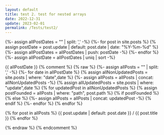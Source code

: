 ```yaml
---
layout: default
title: test 2. test for nested arrays
date: 2022-12-31
update: 2023-02-01
permalink: /Tests/test2/
---
```



{%- assign allPostDates = "" | split: ',' -%}
{%- for post in site.posts %}
  {% assign postDate = post.update | default: post.date | date: "%Y-%m-%d" %}
  {%- assign allPostDates = allPostDates | push: postDate -%}
{%- endfor %}
{%- assign allPostDate = allPostDates | uniq | sort -%}

{{ allPostDate }}
{% comment %} 
     {% raw %}
{%- assign allPosts = "" | split: ',' -%}
{%- for date in allPostDate %}
  {% assign allNonUpdatedPosts = site.posts | where: "date",date %}
  {%- assign allPosts = allPosts | concat: allNonUpdatedPosts -%}
  {% assign allUpdatedPosts = site.posts | where: "update",date %}
  {% for updatedPost in allNonUpdatedPosts %}
    {% assign postFounded = allPosts | where: "path", post.path %}
    {% if postFounded %}
    {% else %}
      {%- assign allPosts = allPosts | concat: updatedPost -%}
    {% endif %}
  {%- endfor %}
{% endfor %}

{% for post in allPosts %}
  {{ post.update | default: post.date }} / {{ post.title }}
{% endfor %} 

{% endraw %}
{% endcomment %} 
